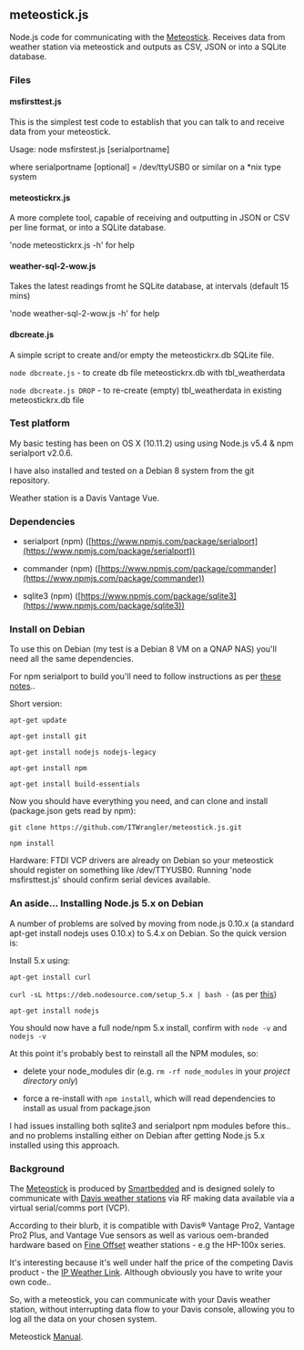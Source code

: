 ## meteostick.js
Node.js code for communicating with the [Meteostick](http://www.smartbedded.com/wiki/index.php/Meteostick). Receives data from weather station via meteostick and outputs as CSV, JSON or into a SQLite database.

### Files

#### msfirsttest.js
This is the simplest test code to establish that you can talk to and receive data from your meteostick.

Usage: node msfirstest.js [serialportname]

where serialportname [optional] = /dev/ttyUSB0 or similar on a \*nix type system

#### meteostickrx.js
A more complete tool, capable of receiving and outputting in JSON or CSV per line format, or
into a SQLite database.

 'node meteostickrx.js -h' for help

#### weather-sql-2-wow.js
Takes the latest readings fromt he SQLite database, at intervals (default 15 mins)

 'node weather-sql-2-wow.js -h' for help

#### dbcreate.js
A simple script to create and/or empty the meteostickrx.db SQLite file.

`node dbcreate.js` - to create db file meteostickrx.db with tbl_weatherdata

`node dbcreate.js DROP` - to re-create (empty) tbl_weatherdata in existing meteostickrx.db file


### Test platform
My basic testing has been on OS X (10.11.2) using using Node.js v5.4 & npm serialport v2.0.6.

I have also installed and tested on a Debian 8 system from the git repository.

Weather station is a Davis Vantage Vue.

### Dependencies

* serialport (npm) ([https://www.npmjs.com/package/serialport](https://www.npmjs.com/package/serialport))

* commander (npm)
([https://www.npmjs.com/package/commander](https://www.npmjs.com/package/commander))

* sqlite3 (npm)
([https://www.npmjs.com/package/sqlite3](https://www.npmjs.com/package/sqlite3))

### Install on Debian
To use this on Debian (my test is a Debian 8 VM on a QNAP NAS) you'll need all the same dependencies.

For npm serialport to build you'll need to follow instructions as per [these notes](https://www.npmjs.com/package/serialport#desktop-debianubuntu-linux)..

Short version:

`apt-get update`

`apt-get install git`

`apt-get install nodejs nodejs-legacy`

`apt-get install npm`

`apt-get install build-essentials`

Now you should have everything you need, and can clone and install (package.json gets read by npm):

`git clone https://github.com/ITWrangler/meteostick.js.git`

`npm install`

Hardware: FTDI VCP drivers are already on Debian so your meteostick should register on something like /dev/TTYUSB0. Running 'node msfirsttest.js' should confirm serial devices available.

### An aside... Installing Node.js 5.x on Debian

A number of problems are solved by moving from node.js 0.10.x (a standard apt-get install nodejs uses 0.10.x) to 5.4.x on Debian. So the quick version is:

Install 5.x using:

`apt-get install curl`

`curl -sL https://deb.nodesource.com/setup_5.x | bash -`
 (as per [this](https://github.com/nodejs/node-v0.x-archive/wiki/Installing-Node.js-via-package-manager))

`apt-get install nodejs`

You should now have a full node/npm 5.x install, confirm with `node -v` and `nodejs -v`

At this point it's probably best to reinstall all the NPM modules, so:

* delete your node_modules dir (e.g. `rm -rf node_modules` in your *project directory only*)

* force a re-install with `npm install`, which will read dependencies to install as usual from package.json

I had issues installing both sqlite3 and serialport npm modules before this.. and no problems installing either on Debian after getting Node.js 5.x installed using this approach.


### Background
The [Meteostick](http://www.smartbedded.com/wiki/index.php/Meteostick) is produced by [Smartbedded](http://www.smartbedded.com/wiki/index.php/Main_Page) and is designed
solely to communicate with [Davis weather stations](http://www.davisnet.com/weather/) via RF making data available via a virtual serial/comms port (VCP).

According to their blurb, it is compatible with Davis® Vantage Pro2, Vantage Pro2 Plus, and Vantage Vue sensors as well as various oem-branded hardware based on [Fine Offset](http://www.foshk.com/) weather stations - e.g the HP-100x series.

It's interesting because it's well under half the price of the competing Davis product -
the [IP Weather Link](http://www.davisnet.com/weather/products/weather_product.asp?pnum=06555). Although obviously you have to write your own code..

So, with a meteostick, you can communicate with your Davis weather station, without interrupting data flow to your Davis console, allowing you to log all the data on your chosen system.

Meteostick [Manual](http://www.smartbedded.com/files/manual-en.pdf).
